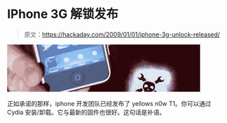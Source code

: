 # IPhone 3G 解锁发布

> 原文：<https://hackaday.com/2009/01/01/iphone-3g-unlock-released/>

![](img/3c0291eeb00fc18621c5610246c2c988.png "had iphone")

正如承诺的那样，iphone 开发团队已经发布了 yellows n0w T1。你可以通过 Cydia 安装/卸载。它与最新的固件也很好。这句话是补语。